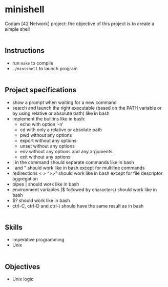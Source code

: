 # minishell

Codam [42 Network] project: the objective of this project is to create a simple shell
<br/><br/>

## Instructions
- run `make` to compile
- `./minishell` to launch program
<br/><br/>

## Project specifications
- show a prompt when waiting for a new command
- search and launch the right executable (based on the PATH variable or by using relative or absolute path) like in bash
- implement the builtins like in bash:
    - echo with option ’-n’
    - cd with only a relative or absolute path
    - pwd without any options
    - export without any options
    - unset without any options
    - env without any options and any arguments
    - exit without any options
- ; in the command should separate commands like in bash
- ’ and " should work like in bash except for multiline commands
- redirections < > “>>” should work like in bash except for file descriptor aggregation
- pipes | should work like in bash
- environment variables ($ followed by characters) should work like in bash
- $? should work like in bash
- ctrl-C, ctrl-D and ctrl-\ should have the same result as in bash
<br/><br/>

## Skills
- imperative programming
- Unix
<br/><br/>

## Objectives
- Unix logic  
<br/><br/>
